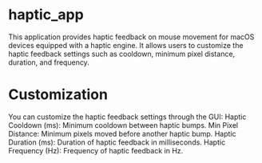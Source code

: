 # haptic_app
This application provides haptic feedback on mouse movement for macOS devices equipped with a haptic engine. It allows users to customize the haptic feedback settings such as cooldown, minimum pixel distance, duration, and frequency.

# Customization
You can customize the haptic feedback settings through the GUI:
Haptic Cooldown (ms): Minimum cooldown between haptic bumps.
Min Pixel Distance: Minimum pixels moved before another haptic bump.
Haptic Duration (ms): Duration of haptic feedback in milliseconds.
Haptic Frequency (Hz): Frequency of haptic feedback in Hz.
